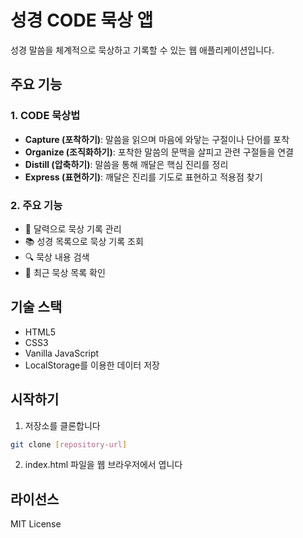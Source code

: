 # 성경 CODE 묵상 앱

성경 말씀을 체계적으로 묵상하고 기록할 수 있는 웹 애플리케이션입니다.

## 주요 기능

### 1. CODE 묵상법

- **Capture (포착하기)**: 말씀을 읽으며 마음에 와닿는 구절이나 단어를 포착
- **Organize (조직화하기)**: 포착한 말씀의 문맥을 살피고 관련 구절들을 연결
- **Distill (압축하기)**: 말씀을 통해 깨달은 핵심 진리를 정리
- **Express (표현하기)**: 깨달은 진리를 기도로 표현하고 적용점 찾기

### 2. 주요 기능

- 📅 달력으로 묵상 기록 관리
- 📚 성경 목록으로 묵상 기록 조회
- 🔍 묵상 내용 검색
- 📝 최근 묵상 목록 확인

## 기술 스택

- HTML5
- CSS3
- Vanilla JavaScript
- LocalStorage를 이용한 데이터 저장

## 시작하기

1. 저장소를 클론합니다

```bash
git clone [repository-url]
```

2. index.html 파일을 웹 브라우저에서 엽니다

## 라이선스

MIT License
